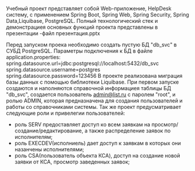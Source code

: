 Учебный проект представляет собой Web-приложение, HelpDesk систему, с применением Spring Boot, Spring Web, Spring Security,
Spring Data,Liquibase, PostgreSQL. Полный технологический стек и демонстрациея основных функций проекта представлены в презентации -файл презентация.pptx  

Перед запуском проека необходимо создать пустую БД "db_svc" в СУБД PostgreSQL. Параметры подключения к БД 
в файле application.properties:
          spring.datasource.url=jdbc:postgresql://localhost:5432/db_svc
          spring.datasource.username=postgres
          spring.datasource.password=123456
В проекте реализована миграция базы данных с помощью библиотеки Liquibase.
При первом запуске создаются и наполняются справочной информациея таблицы  БД "db_svc", 
создается пользователь admin@list.ru c паролем "root", и ролью ADMIN, которая предназначена для
создания пользователей и работы со справочниками системы. Так же проект предусматривает следующие роли и привелегии пользователей:
- роль SERV предоставляет доступ ко всем заявкам на просмотр/создание/редактирование, а также распределение заявок по исполнителям;
- роль EXECDEV(исполниель) дает доступ к заявкам в которых они назанчены исполнителями;
- роль CSA(пользователь объекта КСА), доступ на создание новой заявки от КСА, просмотр заведенных заявок; 

